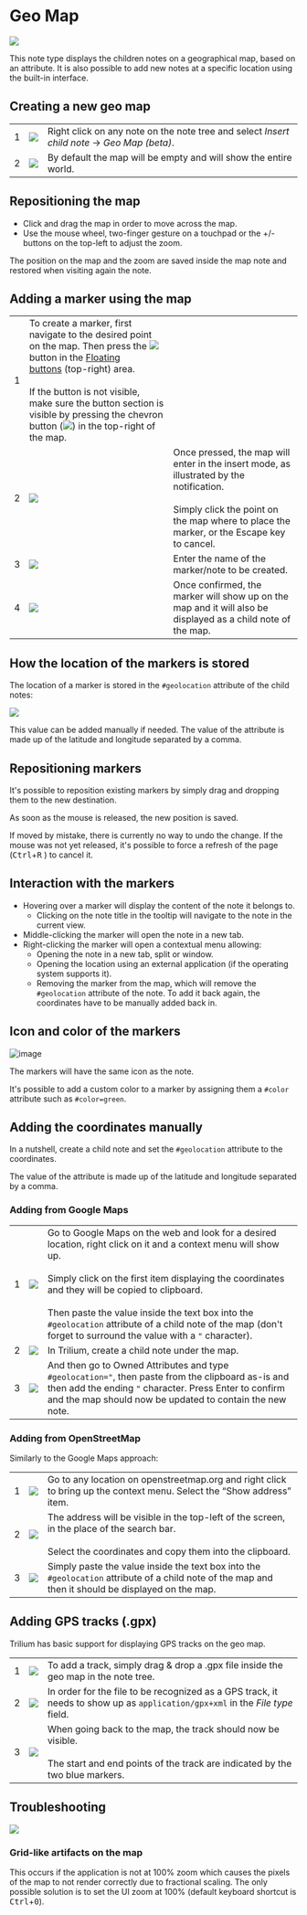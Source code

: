 # Geo Map
![](10_Geo%20Map_image.png)

This note type displays the children notes on a geographical map, based on an attribute. It is also possible to add new notes at a specific location using the built-in interface.

## Creating a new geo map

|     |     |     |
| --- | --- | --- |
| 1   | ![](7_Geo%20Map_image.png) | Right click on any note on the note tree and select _Insert child note_ → _Geo Map (beta)_. |
| 2   | ![](9_Geo%20Map_image.png) | By default the map will be empty and will show the entire world. |

## Repositioning the map

*   Click and drag the map in order to move across the map.
*   Use the mouse wheel, two-finger gesture on a touchpad or the +/- buttons on the top-left to adjust the zoom.

The position on the map and the zoom are saved inside the map note and restored when visiting again the note.

## Adding a marker using the map

|     |     |     |
| --- | --- | --- |
| 1   | To create a marker, first navigate to the desired point on the map. Then press the ![](11_Geo%20Map_image.png) button in the [Floating buttons](../Basic%20Concepts%20and%20Features/UI%20Elements/Floating%20buttons.md) (top-right) area.  <br>  <br>If the button is not visible, make sure the button section is visible by pressing the chevron button (![](17_Geo%20Map_image.png)) in the top-right of the map. |     |
| 2   | ![](2_Geo%20Map_image.png) | Once pressed, the map will enter in the insert mode, as illustrated by the notification.     <br>  <br>Simply click the point on the map where to place the marker, or the Escape key to cancel. |
| 3   | ![](8_Geo%20Map_image.png) | Enter the name of the marker/note to be created. |
| 4   | ![](16_Geo%20Map_image.png) | Once confirmed, the marker will show up on the map and it will also be displayed as a child note of the map. |

## How the location of the markers is stored

The location of a marker is stored in the `#geolocation` attribute of the child notes:

![](18_Geo%20Map_image.png)

This value can be added manually if needed. The value of the attribute is made up of the latitude and longitude separated by a comma.

## Repositioning markers

It's possible to reposition existing markers by simply drag and dropping them to the new destination.

As soon as the mouse is released, the new position is saved.

If moved by mistake, there is currently no way to undo the change. If the mouse was not yet released, it's possible to force a refresh of the page (<kbd>Ctrl</kbd>+<kbd>R</kbd> ) to cancel it.

## Interaction with the markers

*   Hovering over a marker will display the content of the note it belongs to.
    *   Clicking on the note title in the tooltip will navigate to the note in the current view.
*   Middle-clicking the marker will open the note in a new tab.
*   Right-clicking the marker will open a contextual menu allowing:
    *   Opening the note in a new tab, split or window.
    *   Opening the location using an external application (if the operating system supports it).
    *   Removing the marker from the map, which will remove the `#geolocation` attribute of the note. To add it back again, the coordinates have to be manually added back in.

## Icon and color of the markers

![image](Geo%20Map_image.jpg)

The markers will have the same icon as the note.

It's possible to add a custom color to a marker by assigning them a `#color` attribute such as `#color=green`.

## Adding the coordinates manually

In a nutshell, create a child note and set the `#geolocation` attribute to the coordinates.

The value of the attribute is made up of the latitude and longitude separated by a comma.

### Adding from Google Maps

|     |     |     |
| --- | --- | --- |
| 1   | ![](13_Geo%20Map_image.png) | Go to Google Maps on the web and look for a desired location, right click on it and a context menu will show up.     <br>  <br>Simply click on the first item displaying the coordinates and they will be copied to clipboard.     <br>  <br>Then paste the value inside the text box into the `#geolocation` attribute of a child note of the map (don't forget to surround the value with a `"` character). |
| 2   | ![](4_Geo%20Map_image.png) | In Trilium, create a child note under the map. |
| 3   | ![](12_Geo%20Map_image.png) | And then go to Owned Attributes and type `#geolocation="`, then paste from the clipboard as-is and then add the ending `"` character. Press Enter to confirm and the map should now be updated to contain the new note. |

### Adding from OpenStreetMap

Similarly to the Google Maps approach:

|     |     |     |
| --- | --- | --- |
| 1   | ![](1_Geo%20Map_image.png) | Go to any location on openstreetmap.org and right click to bring up the context menu. Select the “Show address” item. |
| 2   | ![](Geo%20Map_image.png) | The address will be visible in the top-left of the screen, in the place of the search bar.     <br>  <br>Select the coordinates and copy them into the clipboard. |
| 3   | ![](5_Geo%20Map_image.png) | Simply paste the value inside the text box into the `#geolocation` attribute of a child note of the map and then it should be displayed on the map. |

## Adding GPS tracks (.gpx)

Trilium has basic support for displaying GPS tracks on the geo map.

|     |     |     |
| --- | --- | --- |
| 1   | ![](3_Geo%20Map_image.png) | To add a track, simply drag & drop a .gpx file inside the geo map in the note tree. |
| 2   | ![](15_Geo%20Map_image.png) | In order for the file to be recognized as a GPS track, it needs to show up as `application/gpx+xml` in the _File type_ field. |
| 3   | ![](6_Geo%20Map_image.png) | When going back to the map, the track should now be visible.     <br>  <br>The start and end points of the track are indicated by the two blue markers. |

## Troubleshooting

![](14_Geo%20Map_image.png)

### Grid-like artifacts on the map

This occurs if the application is not at 100% zoom which causes the pixels of the map to not render correctly due to fractional scaling. The only possible solution is to set the UI zoom at 100% (default keyboard shortcut is <kbd>Ctrl</kbd>+<kbd>0</kbd>).